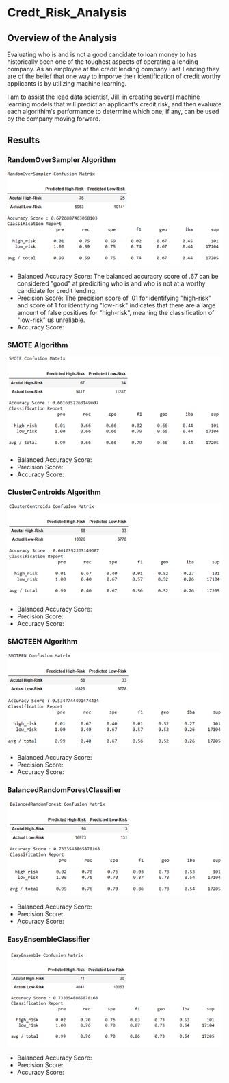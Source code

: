 # Credt_Risk_Analysis
## Overview of the Analysis
Evaluating who is and is not a good cancidate to loan money to has historically been one of the toughest aspects of operating a lending company. As an employee at the credit lending company Fast Lending they are of the belief that one way to imporve their identification of credit worthy applicants is by utilizing machine learning.

I am to assist the lead data scientist, Jill, in creating several machine learning models that will predict an applicant's credit risk, and then evaluate each algorithim's performance to determine which one; if any, can be used by the company moving forward.

## Results
### RandomOverSampler Algorithm
![RandomOverSampler](https://github.com/Caracalla1081/Credt_Risk_Analysis/blob/8a6f5b3bbe609473b9b339935ce48205112d02f4/Images/RandomOverSampler%20Algorithm.png)
- Balanced Accuracy Score: The balanced accuracry score of .67 can be considered "good" at prediciting who is and who is not at a worthy candidate for credit lending.
- Precision Score: The precision score of .01 for identifying "high-risk" and score of 1 for identifying "low-risk" indicates that there are a large amount of false positives for "high-risk", meaning the classification of "low-risk" us unreliable.
- Accuracy Score: 
### SMOTE Algorithm
![SMOTE](https://github.com/Caracalla1081/Credt_Risk_Analysis/blob/8a6f5b3bbe609473b9b339935ce48205112d02f4/Images/SMOTE%20Algorithm.png)
 - Balanced Accuracy Score:
- Precision Score:
- Accuracy Score:
 
 
### ClusterCentroids Algorithm
![ClusterCentroids](https://github.com/Caracalla1081/Credt_Risk_Analysis/blob/8a6f5b3bbe609473b9b339935ce48205112d02f4/Images/ClusterCentroids%20Algorithm.png)
 - Balanced Accuracy Score:
- Precision Score:
- Accuracy Score:
 
### SMOTEEN Algorithm
![SMOTEEN](https://github.com/Caracalla1081/Credt_Risk_Analysis/blob/8a6f5b3bbe609473b9b339935ce48205112d02f4/Images/SMOTEEN%20Algorithm.png)
 - Balanced Accuracy Score:
- Precision Score:
- Accuracy Score:
 

### BalancedRandomForestClassifier
![BalancedRandomForestClassifier](https://github.com/Caracalla1081/Credt_Risk_Analysis/blob/8a6f5b3bbe609473b9b339935ce48205112d02f4/Images/BalancedRandomForestClassifier%20Algorithm.png)
- Balanced Accuracy Score:
- Precision Score:
- Accuracy Score:

### EasyEnsembleClassifier
![EasyEnsembleClassifier](https://github.com/Caracalla1081/Credt_Risk_Analysis/blob/8a6f5b3bbe609473b9b339935ce48205112d02f4/Images/EasyEnsembleClassifier%20Algorithm.png)
- Balanced Accuracy Score:
- Precision Score:
- Accuracy Score:
